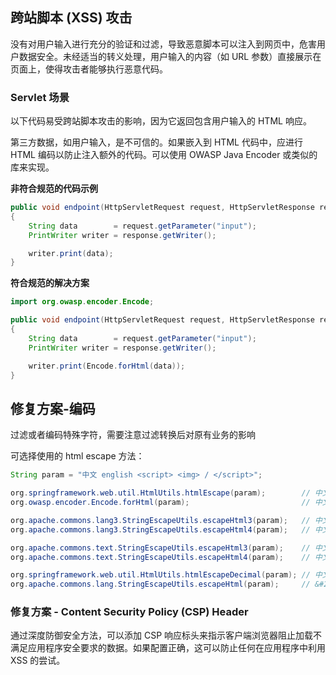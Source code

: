 ## 跨站脚本 (XSS) 攻击

没有对用户输入进行充分的验证和过滤，导致恶意脚本可以注入到网页中，危害用户数据安全。未经适当的转义处理，用户输入的内容（如 URL 参数）直接展示在页面上，使得攻击者能够执行恶意代码。


### Servlet 场景

以下代码易受跨站脚本攻击的影响，因为它返回包含用户输入的 HTML 响应。

第三方数据，如用户输入，是不可信的。如果嵌入到 HTML 代码中，应进行 HTML 编码以防止注入额外的代码。可以使用 OWASP Java Encoder 或类似的库来实现。

**非符合规范的代码示例**

```java
public void endpoint(HttpServletRequest request, HttpServletResponse response) throws IOException
{
    String data        = request.getParameter("input");
    PrintWriter writer = response.getWriter();

    writer.print(data);
}
```


**符合规范的解决方案**

```java
import org.owasp.encoder.Encode;

public void endpoint(HttpServletRequest request, HttpServletResponse response) throws IOException
{
    String data        = request.getParameter("input");
    PrintWriter writer = response.getWriter();

    writer.print(Encode.forHtml(data));
}
```


## 修复方案-编码

过滤或者编码特殊字符，需要注意过滤转换后对原有业务的影响

可选择使用的 html escape 方法：

```java
String param = "中文 english <script> <img> / </script>";

org.springframework.web.util.HtmlUtils.htmlEscape(param);        // 中文 english &lt;script&gt; &lt;img&gt; / &lt;/script&gt;
org.owasp.encoder.Encode.forHtml(param);                         // 中文 english &lt;script&gt; &lt;img&gt; / &lt;/script&gt;

org.apache.commons.lang3.StringEscapeUtils.escapeHtml3(param);   // 中文 english &lt;script&gt; &lt;img&gt; / &lt;/script&gt;
org.apache.commons.lang3.StringEscapeUtils.escapeHtml4(param);   // 中文 english &lt;script&gt; &lt;img&gt; / &lt;/script&gt;

org.apache.commons.text.StringEscapeUtils.escapeHtml3(param);    // 中文 english &lt;script&gt; &lt;img&gt; / &lt;/script&gt;
org.apache.commons.text.StringEscapeUtils.escapeHtml4(param);    // 中文 english &lt;script&gt; &lt;img&gt; / &lt;/script&gt;

org.springframework.web.util.HtmlUtils.htmlEscapeDecimal(param); // 中文 english &#60;script&#62; &#60;img&#62; / &#60;/script&#62;
org.apache.commons.lang.StringEscapeUtils.escapeHtml(param);     // &#20013;&#25991; english &lt;script&gt; &lt;img&gt; / &lt;/script&gt;
```


### 修复方案 - Content Security Policy (CSP) Header

通过深度防御安全方法，可以添加 CSP 响应标头来指示客户端浏览器阻止加载不满足应用程序安全要求的数据。如果配置正确，这可以防止任何在应用程序中利用 XSS 的尝试。